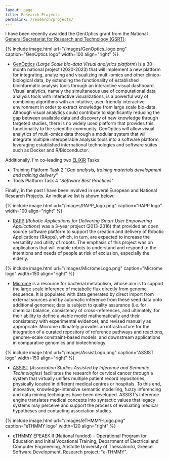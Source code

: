 ```yaml
---
layout: page
title: Research Projects
permalink: /research/projects/
---
```


I have been recently awarded the GenOptics grant from the National [General Secretariat for Research and Technology (GSRT)](http://www.gsrt.gr/):

{% include image.html url="/images/GenOptics_logo.png" caption="GenOptics logo" width=100 align="right" %}
- [GenOptics](https://github.com/orgs/GeneOptics/) (_Large Scale bio-data Visual analytics platform_) is a 30-month national project (2020-2023) that will implement a new platform for integrating, analyzing and visualizing multi-omics and other clinico-biological data, by extending the functionality of established bioinformatic analysis tools through an interactive visual dashboard. Visual analytics, namely the simultaneous use of computational data analysis tools with interactive visualizations, is a powerful way of combining algorithms with an intuitive, user-friendly interactive environment in order to extract knowledge from large scale bio-data. Although visual analytics could contribute to significantly reducing the gap between available data
and discovery of new knowledge through targeted studies, there is no widely used platform that provides this functionality to the scientific community. GenOptics will allow visual analytics of multi-omics data through a modular system that will integrate multiple interoperable analysis tools into a software platform, leveraging established international technologies and software suites such as Docker and R/Bioconductor.

Additionally, I'm co-leading two [ELIXIR](https://elixir-europe.org/) Tasks:
- Training Platform Task 2 "_Gap analysis, training materials development and training delivery_"
- Tools Platform Task 4 "_Software Best Practices_"

Finally, in the past I have been involved in several European and National Research Projects. An indicative list is shown below:

{% include image.html url="/images/RAPP_logo.png" caption="RAPP logo" width=100 align="right" %}
- [RAPP](http://rapp-project.eu/) (_Robotic Applications for Delivering Smart User Empowering Applications_) was a 3-year project (2013-2016) that provided an open source software platform to support the creation and delivery of Robotic Applications (RApps), which, in turn, are expected to increase the versatility and utility of robots. The emphasis of this project was on applications that will enable robots to understand and respond to the intentions and needs of people at risk of exclusion, especially the elderly.

{% include image.html url="/images/MicromeLogo.png" caption="Microme logo" width=150 align="right" %}
- [Microme](http://www.microme.eu/) is a resource for bacterial metabolism, whose aim is to support the large scale inference of metabolic flux directly from genome sequence. It is populated with data generated by direct import from external sources and by automatic inference from these seed data onto additional genomes; data is subject to quality assurance (i.e. for chemical balance, consistency of cross-references, and ultimately, for their ability to define a viable model mathematically and their consistency with experimental evidence), and revised manually as appropriate. Microme ultimately provides an infrastructure for the integration of a curated repository of reference pathways and reactions, genome-scale constraint-based models, and downstream applications in comparative genomics and biotechnology.

{% include image.html url="/images/AssistLogo.png" caption="ASSIST logo" width=150 align="right" %}
- [ASSIST](http://assist.ee.auth.gr/index.php) (_Association Studies Assisted by Inference and Semantic Technologies_) facilitates the research for cervical cancer through a system that virtually unifies multiple patient record repositories, physically located in different medical centres or hospitals. To this end, innovative, knowledge-intensive semantic modelling, fuzzy inferencing and data mining techniques have been developed. ASSIST’s inference engine translates medical concepts into syntactic values that legacy systems may perceive and support the process of evaluating medical hypotheses and contacting association studies.

{% include image.html url="/images/eTHMMY-Logo.png" caption="eTHMMY logo" width=120 align="right" %}
- [eTHMMY](http://alexander.ee.auth.gr:8083/eTHMMY/) EPEAEK II (National funded) – Operational Program for Education and Initial Vocational Training, Department of Electrical and Computer Engineering, Aristotle University of Thessaloniki, Greece. Software Development, Research project: "e-THMMY".
